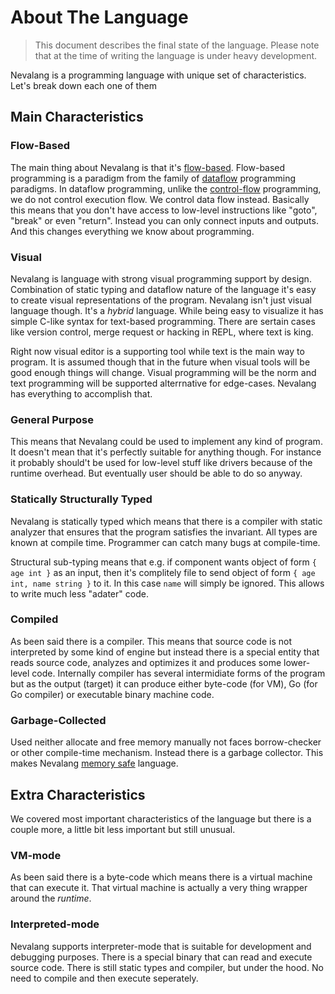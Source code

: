 # About The Language

> This document describes the final state of the language. Please note that at the time of writing the language is under heavy development.

Nevalang is a programming language with unique set of characteristics. Let's break down each one of them

## Main Characteristics

### Flow-Based

The main thing about Nevalang is that it's [flow-based](https://en.wikipedia.org/wiki/Flow-based_programming). Flow-based programming is a paradigm from the family of [dataflow](https://en.wikipedia.org/wiki/Dataflow_programming) programming paradigms. In dataflow programming, unlike the [control-flow](https://en.wikipedia.org/wiki/Control_flow) programming, we do not control execution flow. We control data flow instead. Basically this means that you don't have access to low-level instructions like "goto", "break" or even "return". Instead you can only connect inputs and outputs. And this changes everything we know about programming.

### Visual

Nevalang is language with strong visual programming support by design. Combination of static typing and dataflow nature of the language it's easy to create visual representations of the program. Nevalang isn't just visual language though. It's a _hybrid_ language. While being easy to visualize it has simple C-like syntax for text-based programming. There are sertain cases like version control, merge request or hacking in REPL, where text is king.

Right now visual editor is a supporting tool while text is the main way to program. It is assumed though that in the future when visual tools will be good enough things will change. Visual programming will be the norm and text programming will be supported alterrnative for edge-cases. Nevalang has everything to accomplish that.

### General Purpose

This means that Nevalang could be used to implement any kind of program. It doesn't mean that it's perfectly suitable for anything though. For instance it probably should't be used for low-level stuff like drivers because of the runtime overhead. But eventually user should be able to do so anyway.

### Statically Structurally Typed

Nevalang is statically typed which means that there is a compiler with static analyzer that ensures that the program satisfies the invariant. All types are known at compile time. Programmer can catch many bugs at compile-time.

Structural sub-typing means that e.g. if component wants object of form `{ age int }` as an input, then it's complitely file to send object of form `{ age int, name string }` to it. In this case `name` will simply be ignored. This allows to write much less "adater" code.

### Compiled

As been said there is a compiler. This means that source code is not interpreted by some kind of engine but instead there is a special entity that reads source code, analyzes and optimizes it and produces some lower-level code. Internally compiler has several intermidiate forms of the program but as the output (target) it can produce either byte-code (for VM), Go (for Go compiler) or executable binary machine code.

### Garbage-Collected

Used neither allocate and free memory manually not faces borrow-checker or other compile-time mechanism. Instead there is a garbage collector. This makes Nevalang [memory safe](https://en.wikipedia.org/wiki/Memory_safety) language.

## Extra Characteristics

We covered most important characteristics of the language but there is a couple more, a little bit less important but still unusual.

### VM-mode

As been said there is a byte-code which means there is a virtual machine that can execute it. That virtual machine is actually a very thing wrapper around the _runtime_.

### Interpreted-mode

Nevalang supports interpreter-mode that is suitable for development and debugging purposes. There is a special binary that can read and execute source code. There is still static types and compiler, but under the hood. No need to compile and then execute seperately.
